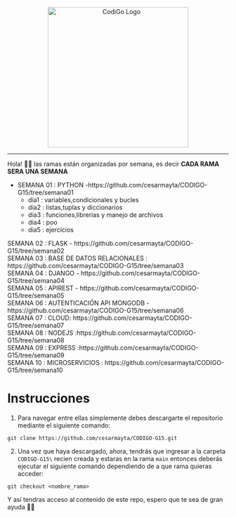 <p align="center">
  <a href="https://www.tecsup.edu.pe/desarrolloweb/" target="blank"><img src="https://www.tecsup.edu.pe/desarrolloweb/img/logo-cod.svg" width="320" alt="CodiGo Logo" /></a>
</p>

---

Hola! 👋🏻 las ramas están organizadas por semana, es decir **CADA RAMA SERA UNA SEMANA**

<ul>
  <li>SEMANA 01 : PYTHON  -https://github.com/cesarmayta/CODIGO-G15/tree/semana01
      <ul>
        <li>dia1 : variables,condicionales y bucles</li>
        <li>dia2 : listas,tuplas y diccionarios</li>
        <li>dia3 : funciones,librerias y manejo de archivos</li>
        <li>dia4 : poo</li>
        <li>dia5 : ejercicios</li>
      </ul>
  </li>
</ul>
SEMANA 02 : FLASK - https://github.com/cesarmayta/CODIGO-G15/tree/semana02</br>
SEMANA 03 : BASE DE DATOS RELACIONALES : https://github.com/cesarmayta/CODIGO-G15/tree/semana03</br>
SEMANA 04 : DJANGO - https://github.com/cesarmayta/CODIGO-G15/tree/semana04</br>
SEMANA 05 : APIREST - https://github.com/cesarmayta/CODIGO-G15/tree/semana05</br>
SEMANA 06 : AUTENTICACIÓN API MONGODB -https://github.com/cesarmayta/CODIGO-G15/tree/semana06</br>
SEMANA 07 : CLOUD: https://github.com/cesarmayta/CODIGO-G15/tree/semana07</br>
SEMANA 08 : NODEJS :https://github.com/cesarmayta/CODIGO-G15/tree/semana08</br>
SEMANA 09 : EXPRESS :https://github.com/cesarmayta/CODIGO-G15/tree/semana09</br>
SEMANA 10 : MICROSERVICIOS : https://github.com/cesarmayta/CODIGO-G15/tree/semana10</br>


# Instrucciones

1. Para navegar entre ellas simplemente debes descargarte el repositorio mediante el siguiente comando:

```
git clone https://github.com/cesarmayta/CODIGO-G15.git
```

2. Una vez que haya descargado, ahora, tendrás que ingresar a la carpeta `CODIGO-G15\` recien creada y estaras en la rama `main` entonces deberás ejecutar el siguiente comando dependiendo de a que rama quieras acceder:

```
git checkout <nombre_rama>
```

Y así tendras acceso al contenido de este repo, espero que te sea de gran ayuda 🙌🏻
